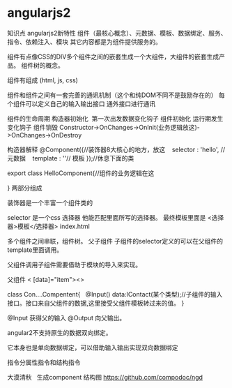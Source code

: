 # angularjs2
知识点
angularjs2新特性
组件（最核心概念）、元数据、模板、数据绑定、服务、指令、依赖注入、模块
其它内容都是为组件提供服务的。

组件有点像CSS的DIV多个组件之间的嵌套生成一个大组件，大组件的嵌套生成产品。
组件树的概念。

组件有组成 (html, js, css)

组件和组件之间有一套完善的通讯机制（这个和纯DOM不同不是鼓励存在的）
每个组件可以定义自己的输入输出接口 通外接口进行通讯


组件的生命周期
构造器初始化  第一次出发数据变化钩子 组件初始化 运行期发生变化钩子 组件销毁
Constructor->OnChanges->OnInit(业务逻辑放这)->OnChanges->OnDestroy 

构造器解释
@Component({//装饰器8大核心的地方，放这
    selector : 'hello', //元数据
    template : ''// 模板
});//休息下面的类 

export class HelloComponent{//组件的业务逻辑在这

}
两部分组成

装饰器是一个丰富一个组件类的


selector 是一个css 选择器 他能匹配里面所写的选择器。
最终模板里面是
<选择器>模板</选择器>
index.html

多个组件之间串联，组件树。
父子组件
子组件的selector定义的可以在父组件的template里面调用。

父组件调用子组件需要借助于模块的导入来实现。

父组件
< [data]="item"><>

class Con....Compentent{
    @Input() data:IContact(某个类型);//子组件的输入接口。接口来自父组件的数据,这里接受父组件模板转过来的值。
}

@Input 获得父的输入
@Output 向父输出。

angular2不支持原生的数据双向绑定。

它本身也是单向数据绑定，可以借助输入输出实现双向数据绑定


指令分属性指令和结构指令


大漠清秋  
生成component 结构图
https://github.com/compodoc/ngd



